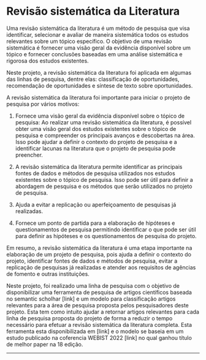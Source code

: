 # Revisão sistemática da Literatura

Uma revisão sistemática da literatura é um método de pesquisa que visa identificar, selecionar e avaliar de maneira sistemática todos os estudos relevantes sobre um tópico específico. O objetivo de uma revisão sistemática é fornecer uma visão geral da evidência disponível sobre um tópico e fornecer conclusões baseadas em uma análise sistemática e rigorosa dos estudos existentes.

Neste projeto, a revisão sistemática da literatura foi aplicada em algumas das linhas de pesquisa, dentre elas: classificação de oportunidades, recomendação de oportunidades e síntese de texto sobre oportunidades.

A revisão sistemática da literatura foi importante para iniciar o projeto de pesquisa por vários motivos:

1. Fornece uma visão geral da evidência disponível sobre o tópico de pesquisa: Ao realizar uma revisão sistemática da literatura, é possível obter uma visão geral dos estudos existentes sobre o tópico de pesquisa e compreender os principais avanços e descobertas na área. Isso pode ajudar a definir o contexto do projeto de pesquisa e a identificar lacunas na literatura que o projeto de pesquisa pode preencher.

2. A revisão sistemática da literatura permite identificar as principais fontes de dados e métodos de pesquisa utilizados nos estudos existentes sobre o tópico de pesquisa. Isso pode ser útil para definir a abordagem de pesquisa e os métodos que serão utilizados no projeto de pesquisa.

3. Ajuda a evitar a replicação ou aperfeiçoamento de pesquisas já realizadas.

4. Fornece um ponto de partida para a elaboração de hipóteses e questionamentos de pesquisa permitindo identificar o que pode ser útil para definir as hipóteses e os questionamentos de pesquisa do projeto.

Em resumo, a revisão sistemática da literatura é uma etapa importante na elaboração de um projeto de pesquisa, pois ajuda a definir o contexto do projeto, identificar fontes de dados e métodos de pesquisa, evitar a replicação de pesquisas já realizadas e atender aos requisitos de agências de fomento e outras instituições.

Neste projeto, foi realizado uma linha de pesquisa com o objetivo de disponibilizar uma ferramenta de pesquisa de artigos científicos baseada no semantic scholhar [link] e um modelo para classificação artigos relevantes para a área de pesquisa proposta pelos pesquisadores deste projeto. Esta tem como intuito ajudar a retornar artigos relevantes para cada linha de pesquisa proposta do projeto de forma a reduzir o tempo necessário para efetuar a revisão sistemática da literatura completa. Esta ferramenta esta disponibilizada em [link] e o modelo se baseia em um estudo publicado na coferencia WEBIST 2022 [link] no qual ganhou título de melhor paper na 18 edição.

---